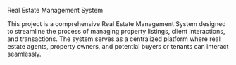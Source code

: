 Real Estate Management System

This project is a comprehensive Real Estate Management System designed to streamline the process of managing property listings, client interactions, and transactions. The system serves as a centralized platform where real estate agents, property owners, and potential buyers or tenants can interact seamlessly.
